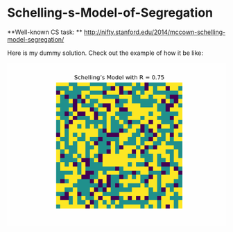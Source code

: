 # Schelling-s-Model-of-Segregation

**Well-known CS task:
** http://nifty.stanford.edu/2014/mccown-schelling-model-segregation/

Here is my dummy solution. Check out the example of how it be like:

<p align="center">
  <img src="https://github.com/Vitaly-Protasov/Schelling-s-Model-of-Segregation/blob/master/Scheling_R%200.75.gif" width="700" title="hover text">
</p>
